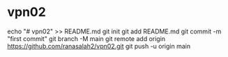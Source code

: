 # vpn02
echo "# vpn02" >> README.md
git init
git add README.md
git commit -m "first commit"
git branch -M main
git remote add origin https://github.com/ranasalah2/vpn02.git
git push -u origin main
